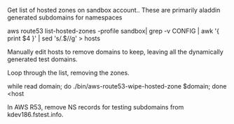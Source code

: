 Get list of hosted zones on sandbox account.. These are primarily aladdin generated subdomains for namespaces

aws route53 list-hosted-zones -profile sandbox| grep -v CONFIG | awk '{ print $4 }' | sed 's/\.$//g' > hosts

Manually edit hosts to remove domains to keep, leaving all the dynamically generated test domains.


Loop through the list, removing the zones.

while read domain; do ./bin/aws-route53-wipe-hosted-zone $domain; done <host

In AWS R53, remove NS records for testing subdomains from kdev186.fstest.info.



